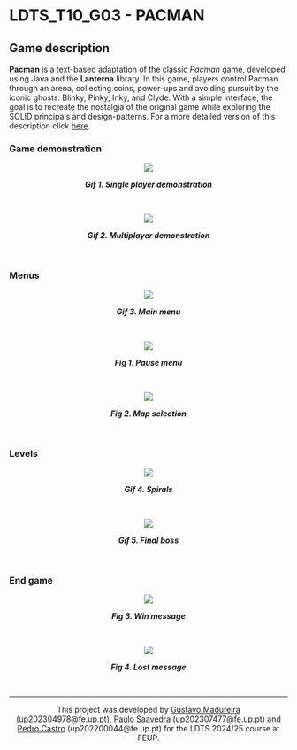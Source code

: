 # LDTS_T10_G03 - **PACMAN**

## Game description

**Pacman** is a text-based adaptation of the classic *Pacman* game, developed using Java and the **Lanterna** library.
In this game, players control Pacman through an arena, collecting coins, power-ups and avoiding pursuit by the iconic
ghosts: Blinky, Pinky, Inky, and Clyde. With a simple interface, the goal is to recreate the
nostalgia of the original game while exploring the SOLID principals and design-patterns.
For a more detailed version of this description click [here](./docs/README.md).

### Game demonstration

<p align="center" justify="center">
  <img src="docs/resources/screenshots/gameplays/singleplayer.gif"/>
</p>
<p align="center">
  <b><i>Gif 1. Single player demonstration</i></b>
</p>
<br/>

<p align="center" justify="center">
  <img src="docs/resources/screenshots/gameplays/multiplayer.gif"/>
</p>
<p align="center">
  <b><i>Gif 2. Multiplayer demonstration</i></b>
</p>
<br/>

### Menus

<p align="center" justify="center">
  <img src="docs/resources/screenshots/menus/mainmenu.gif"/>
</p>
<p align="center">
  <b><i>Gif 3. Main menu</i></b>
</p>
<br/>

<p align="center" justify="center">
  <img src="docs/resources/screenshots/menus/pausemenu.png"/>
</p>
<p align="center">
  <b><i>Fig 1. Pause menu</i></b>
</p>
<br/>

<p align="center" justify="center">
  <img src="docs/resources/screenshots/menus/mapselection.png"/>
</p>
<p align="center">
  <b><i>Fig 2. Map selection</i></b>
</p>
<br/>

### Levels

<p align="center" justify="center">
  <img src="docs/resources/screenshots/levels/spirals.gif"/>
</p>
<p align="center">
  <b><i>Gif 4. Spirals</i></b>
</p>
<br/>

<p align="center" justify="center">
  <img src="docs/resources/screenshots/levels/finalboss.gif"/>
</p>
<p align="center">
  <b><i>Gif 5. Final boss</i></b>
</p>
<br/>

### End game

<p align="center" justify="center">
  <img src="docs/resources/screenshots/endgame/youwin.png"/>
</p>
<p align="center">
  <b><i>Fig 3. Win message</i></b>
</p>
<br/>

<p align="center" justify="center">
  <img src="docs/resources/screenshots/endgame/youlose.png"/>
</p>
<p align="center">
  <b><i>Fig 4. Lost message</i></b>
</p>
<br/>

---

<p align="center">This project was developed by <a href="https://github.com/GustavoCMadureira">Gustavo Madureira</a> (up202304978@fe.up.pt), <a href="https://github.com/PauloSaa29">Paulo Saavedra</a> (up202307477@fe.up.pt) and <a href="https://github.com/peucastro">Pedro Castro</a> (up202200044@fe.up.pt) for the LDTS 2024/25 course at FEUP.</p>
